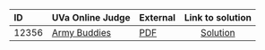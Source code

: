 | ID | UVa Online Judge | External | Link to solution |
|:---|:---|:---|:---:|
| 12356 | [Army Buddies](https://onlinejudge.org/index.php?option=com_onlinejudge&Itemid=8&category=623&page=show_problem&problem=3778) | [PDF](https://onlinejudge.org/external/123/12356.pdf) | [Solution](https://github.com/versenyi98/uva-solutions/tree/main/solutions/12356%20-%20Army%20Buddies)|
